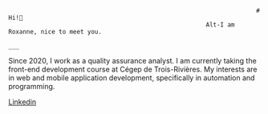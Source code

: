                                                                          # Hi!👋
                                                           Alt-I am Roxanne, nice to meet you.
                                                                         ___

Since 2020, I work as a quality assurance analyst. I am currently taking the front-end development course at Cégep de Trois-Rivières. My interests are in web and mobile application development, specifically in automation and programming.

[Linkedin](https://www.linkedin.com/in/roxanne-perron-97170917b/)

